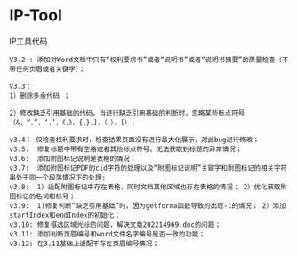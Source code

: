 # IP-Tool
IP工具代码

	V3.2 : 添加对Word文档中只有“权利要求书”或者“说明书”或者“说明书摘要”的质量检查（不带任何页眉或者关键字）；

	V3.3： 
	1）删除多余代码 ；

	2）修改缺乏引用基础的代码，当进行缺乏引用基础的判断时，忽略某些标点符号（&，“，”，‘，’，《，》，{，}，]，（，），[）;
	
	v3.4： 仅检查权利要求时，检查结果页面没有进行最大化展示，对此bug进行修改；
	v3.5:  修复标题中带有空格或者其他标点符号，无法获取到标题的异常情况；
	v3.6:  添加附图标记说明是表格的情况；
	v3.7:  添加附图标记PDF的cid字符的处理以及“附图标记说明”关键字和附图标记的相关字符串处于同一个段落情况下的处理;
	v3.8:  1）适配附图标记中存在表格，同时文档其他区域也存在表格的情况； 2）优化获取附图标记的名词和标号；
	v3.9:  1)修复判断“缺乏引用基础”时，因为getforma函数导致的出现-1的情况； 2）添加startIndex和endIndex的初始化；
	v3.10: 修复框选区域光标的问题，解决文章202214969.doc的问题；
	v3.11: 添加判断页眉编号和word文件名字编号是否一致的功能；
	v3.12: 在3.11基础上适配不存在页眉编号情况；
